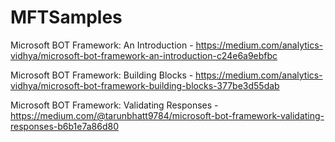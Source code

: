 # MFTSamples
Microsoft BOT Framework: An Introduction - https://medium.com/analytics-vidhya/microsoft-bot-framework-an-introduction-c24e6a9ebfbc

Microsoft BOT Framework: Building Blocks - https://medium.com/analytics-vidhya/microsoft-bot-framework-building-blocks-377be3d55dab

Microsoft BOT Framework: Validating Responses - https://medium.com/@tarunbhatt9784/microsoft-bot-framework-validating-responses-b6b1e7a86d80

